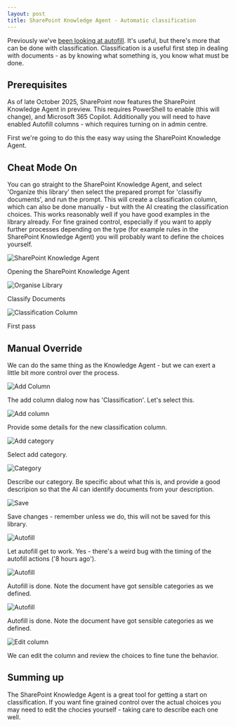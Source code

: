 ```yaml
---
layout: post
title: SharePoint Knowledge Agent - Automatic classification
---
```



Previously we've [been looking at autofill](2025-06-07-In-Praise-Of-Autofill.md). It's useful, but there's more that can be done with classification. Classification is a useful first step in dealing with documents - as by knowing what something is, you know what must be done.

## Prerequisites ##

As of late October 2025, SharePoint now features the SharePoint Knowledge Agent in preview. This requires PowerShell to enable (this will change), and Microsoft 365 Copilot. Additionally you will need to have enabled Autofill columns - which requires turning on in admin centre.

First we're going to do this the easy way using the SharePoint Knowledge Agent.

## Cheat Mode On ##

You can go straight to the SharePoint Knowledge Agent, and select 'Organize this library' then select the prepared prompt for 'classifiy documents', and run the prompt. This will create a classification column, which can also be done manually - but with the AI creating the classification choices. This works reasonably well if you have good examples in the library already. For fine grained control, especially if you want to apply further processes depending on the type (for example rules in the SharePoint Knowledge Agent) you will probably want to define the choices yourself.

![SharePoint Knowledge Agent](../images/2025-10-22/9a.png)

Opening the SharePoint Knowledge Agent


![Organise Library](../images/2025-10-22/9b.png)

Classify Documents

![Classification Column](../images/2025-10-22/9c.png)

First pass

## Manual Override ##

We can do the same thing as the Knowledge Agent - but we can exert a little bit more control over the process.

![Add Column](../images/2025-10-22/1.png)

The add column dialog now has 'Classification'. Let's select this.

![Add column](../images/2025-10-22/2.png)

Provide some details for the new classification column.

![Add category](../images/2025-10-22/3.png)

Select add category.


![Category](../images/2025-10-22/4.png)

Describe our category. Be specific about what this is, and provide a good descripion so that the AI can identify documents from your description.

![Save](../images/2025-10-22/5.png)

Save changes - remember unless we do, this will not be saved for this library.

![Autofill](../images/2025-10-22/6.png)

Let autofill get to work. Yes - there's a weird bug with the timing of the autofill actions ('8 hours ago').

![Autofill](../images/2025-10-22/7.png)

Autofill is done. Note the document have got sensible categories as we defined.

![Autofill](../images/2025-10-22/8.png)

Autofill is done. Note the document have got sensible categories as we defined.

![Edit column](../images/2025-10-22/9.png)

We can edit the column and review the choices to fine tune the behavior.

## Summing up ##

The SharePoint Knowledge Agent is a great tool for getting a start on classification. If you want fine grained control over the actual choices you may need to edit the chocies yourself - taking care to describe each one well.